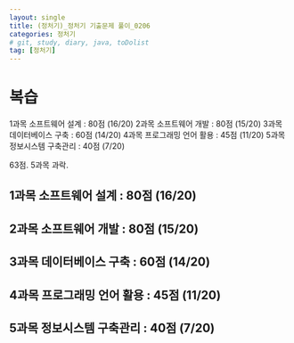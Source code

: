 ```yaml
---
layout: single
title: (정처기)_정처기 기출문제 풀이_0206
categories: 정처기
# git, study, diary, java, toDolist
tag: [정처기] 
---
```


# 복습

1과목 소프트웨어 설계 : 80점 (16/20)
2과목 소프트웨어 개발 : 80점 (15/20)
3과목 데이터베이스 구축 : 60점 (14/20)
4과목 프로그래밍 언어 활용 : 45점 (11/20)
5과목 정보시스템 구축관리 : 40점 (7/20)

63점. 5과목 과락.


## 1과목 소프트웨어 설계 : 80점 (16/20)



## 2과목 소프트웨어 개발 : 80점 (15/20)


## 3과목 데이터베이스 구축 : 60점 (14/20)


## 4과목 프로그래밍 언어 활용 : 45점 (11/20)


## 5과목 정보시스템 구축관리 : 40점 (7/20)

